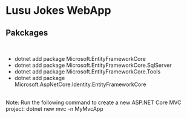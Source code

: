 # Lusu Jokes WebApp

<h2>Pakckages </h2>
<br/>
<ul>
  <li>dotnet add package Microsoft.EntityFrameworkCore</li>
  <li>dotnet add package Microsoft.EntityFrameworkCore.SqlServer</li>
  <li>dotnet add package Microsoft.EntityFrameworkCore.Tools</li>
  <li>dotnet add package Microsoft.AspNetCore.Identity.EntityFrameworkCore</li>
</ul>
<br />
Note: Run the following command to create a new ASP.NET Core MVC project:
dotnet new mvc -n MyMvcApp








